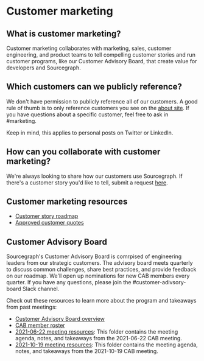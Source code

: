 # Customer marketing

## What is customer marketing?

Customer marketing collaborates with marketing, sales, customer engineering, and product teams to tell compelling customer stories and run customer programs, like our Customer Advisory Board, that create value for developers and Sourcegraph.

## Which customers can we publicly reference?

We don't have permission to publicly reference all of our customers. A good rule of thumb is to only reference customers you see on the [about site](https://about.sourcegraph.com/). If you have questions about a specific customer, feel free to ask in #marketing.

Keep in mind, this applies to personal posts on Twitter or LinkedIn.

## How can you collaborate with customer marketing?

We're always looking to share how our customers use Sourcegraph. If there's a customer story you'd like to tell, submit a request [here](https://form.asana.com?k=hNaq42PNshdQ1FjjEUKjLA&d=7195383522959).

## Customer marketing resources

- [Customer story roadmap](https://app.asana.com/0/1199993720289911/board)
- [Approved customer quotes](https://docs.google.com/spreadsheets/d/1A4B_4SlFZllMEQ6183TrjP2vWt935eJ08EcPI59MUkE/edit#gid=0)

## Customer Advisory Board
Sourcegraph's Customer Advisory Board is comrpised of engineering leaders from our strategic customers. The advisory board meets quarterly to discuss common challenges, share best practices, and provide feedback on our roadmap. We'll open up nominations for new CAB members every quarter. If you have any questions, please join the #customer-adivsory-board Slack channel. 

Check out these resources to learn more about the program and takeaways from past meetings:

- [Customer Advisory Board overview](https://docs.google.com/document/d/1zj7cqhRYvkeTOPLrh4FqF9VoEwZjA9aFPBffGd2EF9w/edit)
- [CAB member roster](https://docs.google.com/document/d/1o19rw1D4Ip6u5zf2qXTBlroB84m2eJF-nU2QIq5Wleg/edit#)
- [2021-06-22 meeting resources](https://drive.google.com/drive/folders/15fZ4AqzqYkmz_dEOZGvcUhUehBg2DcDH?usp=sharing): This folder contains the meeting agenda, notes, and takeaways from the 2021-06-22 CAB meeting.
- [2021-10-19 meeting resources](https://drive.google.com/drive/folders/1aiRsbhaBCUlbTomFza9_kFCWZqQoK6vs?usp=sharing): This folder contains the meeting agenda, notes, and takeaways from the 2021-10-19 CAB meeting.
